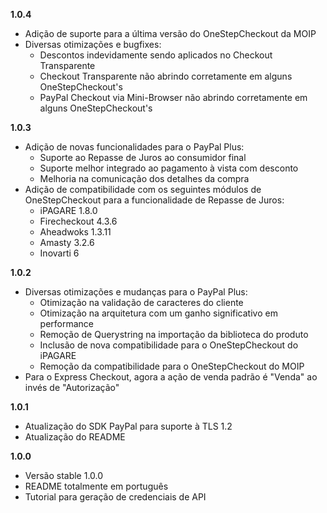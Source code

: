 **1.0.4**
+ Adição de suporte para a última versão do OneStepCheckout da MOIP
+ Diversas otimizações e bugfixes:
	+ Descontos indevidamente sendo aplicados no Checkout Transparente
	+ Checkout Transparente não abrindo corretamente em alguns OneStepCheckout's
	+ PayPal Checkout via Mini-Browser não abrindo corretamente em alguns OneStepCheckout's

**1.0.3**
+ Adição de novas funcionalidades para o PayPal Plus:
	+ Suporte ao Repasse de Juros ao consumidor final
	+ Suporte melhor integrado ao pagamento à vista com desconto
	+ Melhoria na comunicação  dos detalhes da compra
+ Adição de compatibilidade com os seguintes módulos de OneStepCheckout para a funcionalidade de Repasse de Juros:
	+ iPAGARE 1.8.0
	+ Firecheckout 4.3.6
	+ Aheadwoks 1.3.11
	+ Amasty 3.2.6
	+ Inovarti 6

**1.0.2**
+ Diversas otimizações e mudanças para o PayPal Plus:
	+ Otimização na validação de caracteres do cliente
	+ Otimização na arquitetura com um ganho significativo em performance
	+ Remoção de Querystring na importação da biblioteca do produto
	+ Inclusão de nova compatibilidade para o OneStepCheckout do iPAGARE
	+ Remoção da compatibilidade para o OneStepCheckout do MOIP
+ Para o Express Checkout, agora a ação de venda padrão é "Venda" ao invés de "Autorização" 

**1.0.1**
+ Atualização do SDK PayPal para suporte à TLS 1.2
+ Atualização do README

**1.0.0**
+ Versão stable 1.0.0
+ README totalmente em português
+ Tutorial para geração de credenciais de API